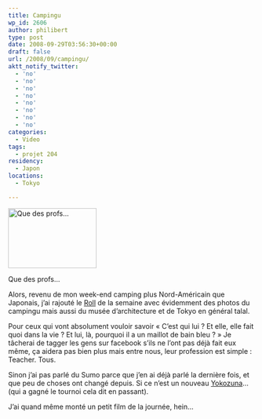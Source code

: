 ```yaml
---
title: Campingu
wp_id: 2606
author: philibert
type: post
date: 2008-09-29T03:56:30+00:00
draft: false
url: /2008/09/campingu/
aktt_notify_twitter:
  - 'no'
  - 'no'
  - 'no'
  - 'no'
  - 'no'
  - 'no'
  - 'no'
  - 'no'
categories:
  - Video
tags:
  - projet 204
residency:
  - Japon
locations:
  - Tokyo

---
```

<div id="attachment_242" class="wp-caption alignleft" style="max-width: 180px">
  <a href="{{< aws >}}/uploads/img_2529.jpg"><img class="size-medium wp-image-242 " title="img_2529" src="{{< aws >}}/uploads/img_2529-300x203.jpg" alt="Que des profs..." width="180" height="122" /></a>
  
  <p class="wp-caption-text">
    Que des profs...
  </p>
</div>

Alors, revenu de mon week-end camping plus Nord-Américain que Japonais, j&rsquo;ai rajouté le <a title="Roll 2" href="https://gallery.me.com/cheribibi/100084" target="_blank">Roll</a> de la semaine avec évidemment des photos du campingu mais aussi du musée d&rsquo;architecture et de Tokyo en général talal.

Pour ceux qui vont absolument vouloir savoir « C&rsquo;est qui lui ? Et elle, elle fait quoi dans la vie ? Et lui, là, pourquoi il a un maillot de bain bleu ? » Je tâcherai de tagger les gens sur facebook s&rsquo;ils ne l&rsquo;ont pas déjà fait eux même, ça aidera pas bien plus mais entre nous, leur profession est simple : Teacher. Tous.

Sinon j&rsquo;ai pas parlé du Sumo parce que j&rsquo;en ai déjà parlé la dernière fois, et que peu de choses ont changé depuis. Si ce n&rsquo;est un nouveau <a title="Yokozuna" href="https://fr.wikipedia.org/wiki/Yokozuna" target="_blank">Yokozuna</a>&#8230; (qui a gagné le tournoi cela dit en passant).

J&rsquo;ai quand même monté un petit film de la journée, hein&#8230;